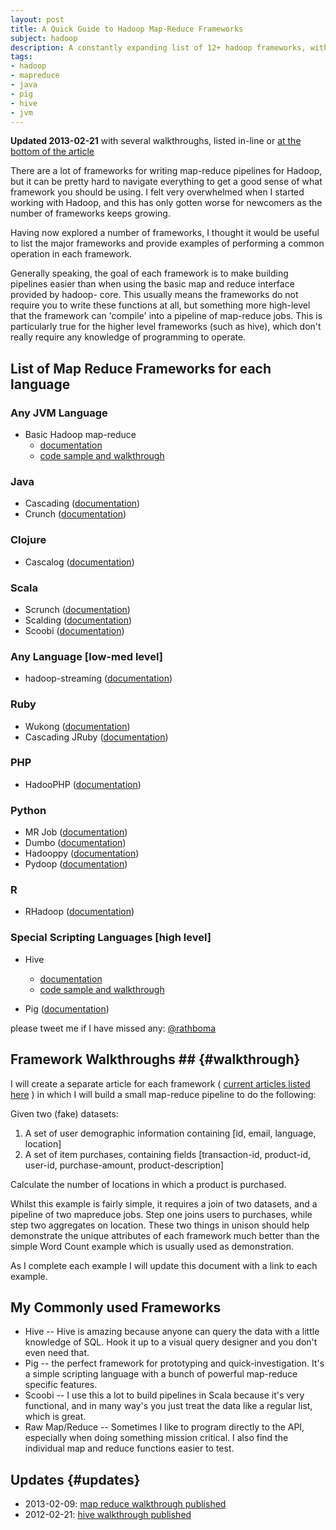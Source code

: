 ```yaml
--- 
layout: post 
title: A Quick Guide to Hadoop Map-Reduce Frameworks 
subject: hadoop 
description: A constantly expanding list of 12+ hadoop frameworks, with code examples and documentation links
tags: 
- hadoop 
- mapreduce 
- java
- pig
- hive
- jvm
--- 
```


**Updated 2013-02-21** with several walkthroughs, listed in-line or [at the bottom of the article](#updates)

There are a lot of frameworks for writing map-reduce pipelines for Hadoop, but
it can be pretty hard to navigate everything to get a good sense of what
framework you should be using. I felt very overwhelmed when I started working
with Hadoop, and this has only gotten worse for newcomers as the number of
frameworks keeps growing.

Having now explored a number of frameworks, I thought it would be useful to
list the major frameworks and provide examples of performing a common
operation in each framework.

Generally speaking, the goal of each framework is to make building pipelines
easier than when using the basic map and reduce interface provided by hadoop-
core. This usually means the frameworks do not require you to write these
functions at all, but something more high-level that the framework can
'compile' into a pipeline of map-reduce jobs. This is particularly true for
the higher level frameworks (such as hive), which don't really require any
knowledge of programming to operate.

## List of Map Reduce Frameworks for each language

### Any JVM Language

* Basic Hadoop map-reduce 
  * [documentation](http://hadoop.apache.org/docs/r0.20.2/mapred_tutorial.html)
  * [code sample and walkthrough][1]

### Java

* Cascading ([documentation](http://www.cascading.org/))
* Crunch ([documentation](https://github.com/cloudera/crunch))

### Clojure

* Cascalog ([documentation](https://github.com/nathanmarz/cascalog))

### Scala

* Scrunch ([documentation](https://github.com/cloudera/crunch/tree/master/scrunch))
* Scalding ([documentation](https://github.com/twitter/scalding))
* Scoobi ([documentation](https://github.com/NICTA/scoobi))

### Any Language \[low-med level\]

* hadoop-streaming ([documentation](http://hadoop.apache.org/docs/r0.15.2/streaming.html))

### Ruby

* Wukong ([documentation](https://github.com/infochimps-labs/wukong))
* Cascading JRuby ([documentation](https://github.com/etsy/cascading.jruby))

### PHP

* HadooPHP ([documentation](https://github.com/dzuelke/HadooPHP))

### Python

* MR Job ([documentation](https://github.com/Yelp/mrjob))
* Dumbo ([documentation](https://github.com/klbostee/dumbo))
* Hadooppy ([documentation](https://github.com/bwhite/hadoopy))
* Pydoop ([documentation](http://pydoop.sourceforge.net/docs/))

### R

* RHadoop ([documentation](https://github.com/RevolutionAnalytics/RHadoop))

### Special Scripting Languages \[high level\]

* Hive 
  * [documentation](http://hive.apache.org/)
  * [code sample and walkthrough][2]

* Pig ([documentation](http://pig.apache.org/))

please tweet me if I have missed any: [@rathboma](http://twitter.com/rathboma)

## Framework Walkthroughs ## {#walkthrough}

I will create a separate article for each framework ( [current articles listed here](#updates) ) in which I will build a
small map-reduce pipeline to do the following:

Given two (fake) datasets:

1. A set of user demographic information containing \[id, email, language, location\]
2. A set of item purchases, containing fields \[transaction-id, product-id, user-id, purchase-amount, product-description\]

Calculate the number of locations in which a product is purchased.

Whilst this example is fairly simple, it requires a join of two datasets, and
a pipeline of two mapreduce jobs. Step one joins users to purchases, while
step two aggregates on location. These two things in unison should help
demonstrate the unique attributes of each framework much better than the
simple Word Count example which is usually used as demonstration.

As I complete each example I will update this document with a link to each
example.

## My Commonly used Frameworks

* Hive -- Hive is amazing because anyone can query the data with a little knowledge of SQL. Hook it up to a visual query designer and you don't even need that.
* Pig -- the perfect framework for prototyping and quick-investigation. It's a simple scripting language with a bunch of powerful map-reduce specific features.
* Scoobi -- I use this a lot to build pipelines in Scala because it's very functional, and in many way's you just treat the data like a regular list, which is great.
* Raw Map/Reduce -- Sometimes I like to program directly to the API, especially when doing something mission critical. I also find the individual map and reduce functions easier to test.


## Updates {#updates}

* 2013-02-09: [map reduce walkthrough published][1]
* 2012-02-21: [hive walkthrough published][2]

[1]: /2013/02/09/real-world-hadoop-implementing-a-left-outer-join-in-hadoop-map-reduce.html
[2]: /2013/02/20/Real-World-Hadoop---Implementing-Left-Outer-Join-in-Hive.html
